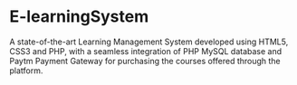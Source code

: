 # E-learningSystem
A state-of-the-art Learning Management System developed using HTML5, CSS3 and PHP, with a seamless integration of PHP MySQL database and Paytm Payment Gateway for purchasing the courses offered through the platform.
